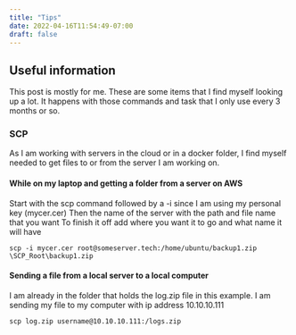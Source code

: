 ```yaml
---
title: "Tips"
date: 2022-04-16T11:54:49-07:00
draft: false
---
```


## Useful information

This post is mostly for me. These are some items that I find myself looking up a lot. It happens with those commands and task that I only use every 3 months or so. 

### SCP
As I am working with servers in the cloud or in a docker folder, I find myself needed to get files to or from the server I am working on. 

#### While on my laptop and getting a folder from a server on AWS 

Start with the scp command followed by a -i since I am using my personal key (mycer.cer)
Then the name of the server with the path and file name that you want
To finish it off add where you want it to go and what name it will have
```
scp -i mycer.cer root@someserver.tech:/home/ubuntu/backup1.zip \SCP_Root\backup1.zip
```

#### Sending a file from a local server to a local computer

I am already in the folder that holds the log.zip file in this example. I am sending my file to my computer with ip address 10.10.10.111
```
scp log.zip username@10.10.10.111:/logs.zip
``` 